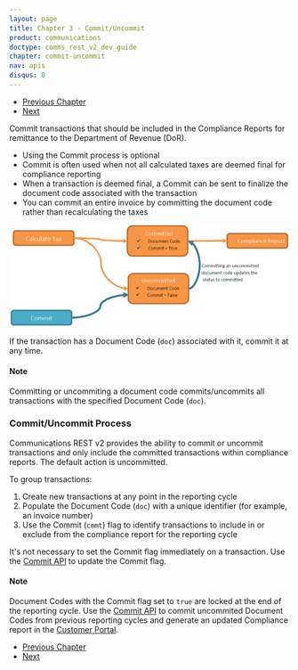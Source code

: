 ```yaml
---
layout: page
title: Chapter 3 - Commit/Uncommit
product: communications
doctype: comms_rest_v2_dev_guide
chapter: commit-uncommit
nav: apis
disqus: 0
---
```


<ul class="pager">
  <li class="previous"><a href="/communications/dev-guide_rest_v2/calculate-taxes/"><i class="glyphicon glyphicon-chevron-left"></i>Previous Chapter</a></li>
  <li class="next"><a href="/communications/dev-guide_rest_v2/commit-uncommit/commit-request/">Next<i class="glyphicon glyphicon-chevron-right"></i></a></li>
</ul>

Commit transactions that should be included in the Compliance Reports for remittance to the Department of Revenue (DoR). 
<ul class="dev-guide-list">
  <li>Using the Commit process is optional</li>
  <li>Commit is often used when not all calculated taxes are deemed final for compliance reporting</li>
  <li>When a transaction is deemed final, a Commit can be sent to finalize the document code associated with the transaction</li> 
  <li>You can commit an entire invoice by committing the document code rather than recalculating the taxes</li>
</ul>

<img src="/public/images/comms/dev-guide_rest_v2/comms_dev_guide_commit.png"/>

If the transaction has a Document Code (<code>doc</code>) associated with it, commit it at any time.  

<h4>Note</h4>
Committing or uncommiting a document code commits/uncommits all transactions with the specified Document Code (<code>doc</code>).

<h3>Commit/Uncommit Process</h3>
Communications REST v2 provides the ability to commit or uncommit transactions and only include the committed transactions within compliance reports.  The default action is uncommitted.

To group transactions:
<ol class="dev-guide-list">
  <li>Create new transactions at any point in the reporting cycle</li>
  <li>Populate the Document Code (<code>doc</code>) with a unique identifier (for example, an invoice number)</li>
  <li>Use the Commit (<code>cmmt</code>) flag to identify transactions to include in or exclude from the compliance report for the reporting cycle</li>
</ol>

It's not necessary to set the Commit flag immediately on a transaction.  Use the <a class="dev-guide-link" href="/communications/dev-guide_rest_v2/commit-uncommit/commit-request/">Commit API</a> to update the Commit flag.

<h4>Note</h4>
Document Codes with the Commit flag set to <code>true</code> are locked at the end of the reporting cycle.  Use the <a class="dev-guide-link" href="/communications/dev-guide_rest_v2/commit-uncommit/commit-request/">Commit API</a> to commit uncommited Document Codes from previous reporting cycles and generate an updated Compliance report in the <a class="dev-guide-link" href="https://communications.avalara.net/AFC/Reporting/Explorer">Customer Portal</a>.

<ul class="pager">
  <li class="previous"><a href="/communications/dev-guide_rest_v2/calculate-taxes/"><i class="glyphicon glyphicon-chevron-left"></i>Previous Chapter</a></li>
  <li class="next"><a href="/communications/dev-guide_rest_v2/commit-uncommit/commit-request/">Next<i class="glyphicon glyphicon-chevron-right"></i></a></li>
</ul>